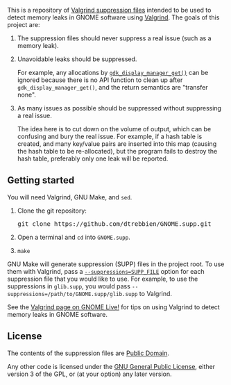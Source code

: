 This is a repository of [Valgrind suppression files](http://valgrind.org/docs/manual/manual-core.html#manual-core.suppress) intended to be used to detect memory leaks in GNOME software using [Valgrind](http://valgrind.org). The goals of this project are:

 1. The suppression files should never suppress a real issue (such as a memory leak).
 2. Unavoidable leaks should be suppressed.

    For example, any allocations by [`gdk_display_manager_get()`](https://developer.gnome.org/gdk3/stable/GdkDisplayManager.html#gdk-display-manager-get) can be ignored because there is no API function to clean up after `gdk_display_manager_get()`, and the return semantics are "transfer none".

 3. As many issues as possible should be suppressed without suppressing a real issue.

    The idea here is to cut down on the volume of output, which can be confusing and bury the real issue. For example, if a hash table is created, and many key/value pairs are inserted into this map (causing the hash table to be re-allocated), but the program fails to destroy the hash table, preferably only one leak will be reported.

## Getting started

You will need Valgrind, GNU Make, and `sed`.

 1. Clone the git repository:

    <pre>
    git clone https://github.com/dtrebbien/GNOME.supp.git
    </pre>

 2. Open a terminal and `cd` into `GNOME.supp`.
 3. `make`

GNU Make will generate suppression (SUPP) files in the project root. To use them with Valgrind, pass a [`--suppressions=SUPP_FILE`](http://valgrind.org/docs/manual/manual-core.html#opt.suppressions) option for each suppression file that you would like to use. For example, to use the suppressions in `glib.supp`, you would pass `--suppressions=/path/to/GNOME.supp/glib.supp` to Valgrind.

See the [Valgrind page on GNOME Live!](http://live.gnome.org/Valgrind) for tips on using Valgrind to detect memory leaks in GNOME software.

## License
The contents of the suppression files are [Public Domain](http://creativecommons.org/publicdomain/zero/1.0/legalcode).

Any other code is licensed under the [GNU General Public License](http://www.gnu.org/licenses/gpl.html), either version 3 of the GPL, or (at your option) any later version.

